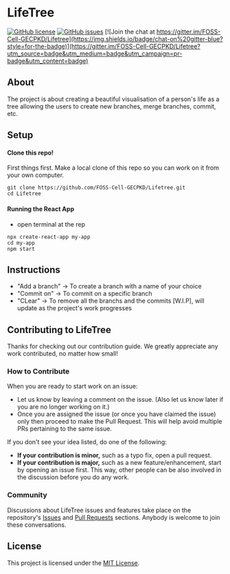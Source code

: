 # LifeTree 
[![GitHub license](https://img.shields.io/github/license/FOSS-Cell-GECPKD/Lifetree?style=for-the-badge)](https://github.com/FOSS-Cell-GECPKD/Lifetree/blob/master/LICENSE)
[![GitHub issues](https://img.shields.io/github/issues/FOSS-Cell-GECPKD/Lifetree?style=for-the-badge)](https://github.com/FOSS-Cell-GECPKD/Lifetree/issues)
[![Join the chat at https://gitter.im/FOSS-Cell-GECPKD/Lifetree](https://img.shields.io/badge/chat-on%20gitter-blue?style=for-the-badge)](https://gitter.im/FOSS-Cell-GECPKD/Lifetree?utm_source=badge&utm_medium=badge&utm_campaign=pr-badge&utm_content=badge)
## About
The project is about creating a beautiful visualisation of a person's life as a tree allowing the users to create new branches, merge branches, commit, etc.
## Setup
#### Clone this repo!
First things first. Make a local clone of this repo so you can work on it from your own computer.
```
git clone https://github.com/FOSS-Cell-GECPKD/Lifetree.git
cd Lifetree
```
#### Running the React App
- open terminal at the rep
```
npx create-react-app my-app
cd my-app
npm start
```
## Instructions
- "Add a branch" -> To create a branch with a name of your choice
- "Commit on" -> To commit on a specific branch
- "CLear" -> To remove all the branchs and the commits
[W.I.P], will update as the project's work progresses

## Contributing to LifeTree
Thanks for checking out our contribution guide. We greatly appreciate any work contributed, no matter how small!

### How to Contribute
When you are ready to start work on an issue:

- Let us know by leaving a comment on the issue. (Also let us know later if you are no longer working on it.)
- Once you are assigned the issue (or once you have claimed the issue) only then proceed to make the Pull Request. This will help avoid multiple PRs pertaining to the same issue.

If you don't see your idea listed, do one of the following:
* **If your contribution is minor,** such as a typo fix, open a pull request.
* **If your contribution is major,** such as a new feature/enhancement, start by opening an issue first. This way, other people can be also involved in the discussion before you do any work.

### Community
Discussions about LifeTree issues and features take place on the repository's [Issues](https://github.com/FOSS-Cell-GECPKD/Lifetree/issues) and [Pull Requests](https://github.com/FOSS-Cell-GECPKD/Lifetree/pulls) sections. Anybody is welcome to join these conversations.

## License
This project is licensed under the [MIT License](LICENSE).
